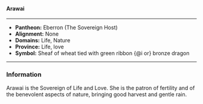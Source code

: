#### Arawai
___

- **Pantheon:** Eberron (The Sovereign Host)
- **Alignment:** None
- **Domains:** Life, Nature
- **Province:** Life, love
- **Symbol:** Sheaf of wheat tied with green ribbon {@i or} bronze dragon
___

### Information

Arawai is the Sovereign of Life and Love. She is the patron of fertility and of the benevolent aspects of nature, bringing good harvest and gentle rain.